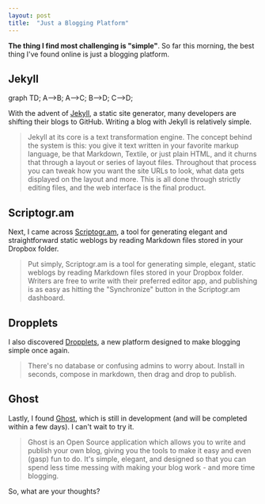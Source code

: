 ```yaml
---
layout: post
title:  "Just a Blogging Platform"
---
```


**The thing I find most challenging is "simple"**. So far this morning, the best thing I've found online is just a blogging platform.

## Jekyll

<div class="mermaid">
graph TD;
    A-->B;
    A-->C;
    B-->D;
    C-->D;
</div>

With the advent of [Jekyll](http://jekyllrb.com), a static site generator, many developers are shifting their blogs to GitHub. Writing a blog with Jekyll is relatively simple.

> Jekyll at its core is a text transformation engine. The concept behind the system is this: you give it text written in your favorite markup language, be that Markdown, Textile, or just plain HTML, and it churns that through a layout or series of layout files. Throughout that process you can tweak how you want the site URLs to look, what data gets displayed on the layout and more. This is all done through strictly editing files, and the web interface is the final product.

## Scriptogr.am

Next, I came across [Scriptogr.am](http://scriptogr.am), a tool for generating elegant and straightforward static weblogs by reading Markdown files stored in your Dropbox folder.

> Put simply, Scriptogr.am is a tool for generating simple, elegant, static weblogs by reading Markdown files stored in your Dropbox folder. Writers are free to write with their preferred editor app, and publishing is as easy as hitting the "Synchronize" button in the Scriptogr.am dashboard.

## Dropplets

I also discovered [Dropplets](http://dropplets.com), a new platform designed to make blogging simple once again.

> There's no database or confusing admins to worry about. Install in seconds, compose in markdown, then drag and drop to publish.

## Ghost

Lastly, I found [Ghost](http://tryghost.org), which is still in development (and will be completed within a few days). I can't wait to try it.

> Ghost is an Open Source application which allows you to write and publish your own blog, giving you the tools to make it easy and even (gasp) fun to do. It's simple, elegant, and designed so that you can spend less time messing with making your blog work - and more time blogging.

So, what are your thoughts?
